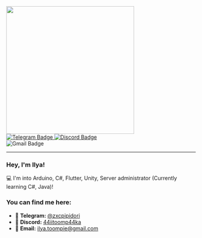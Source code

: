 <div align="left">
  <img src="https://media.tenor.com/v0iiMcNna4oAAAAd/capybara-capybara-hello.gif" width="340"/>
</div>

<div align="left">
  <a href="https://t.me/zxcpipidori">
    <img src="https://img.shields.io/badge/Telegram-blue?style=for-the-badge&logo=telegram&logoColor=white" alt="Telegram Badge"/>
  </a>

  <a href="https://discord.gg/wH4Epq5C">
    <img src="https://img.shields.io/badge/Discord-44iitoomp44ka-blue?style=for-the-badge&logo=discord&logoColor=white" alt="Discord Badge"/> 
  </a>
</div>

<div align="left">
    <img src="https://img.shields.io/badge/Gmail-ilya.toompie@gmail.com-white?style=for-the-badge&logo=Gmail&logoColor=red" alt="Gmail Badge"/>
</div>

---

### Hey, I'm Ilya!

💻 I'm into Arduino, C#, Flutter, Unity, Server administrator (Currently learning C#, Java)!



### You can find me here:

- 📱 **Telegram:** [@zxcpipidori](https://t.me/zxcpipidori)
- 💬 **Discord:** [44iitoomp44ka](https://discord.gg/wH4Epq5C)
- 📧 **Email:** [ilya.toompie@gmail.com](mailto:ilya.toompie@gmail.com)
